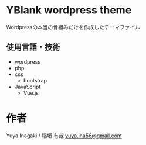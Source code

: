 # YBlank wordpress theme
Wordpressの本当の骨組みだけを作成したテーマファイル

## 使用言語・技術
- wordpress
- php
- css
  - bootstrap
- JavaScript
  - Vue.js

# 作者
Yuya Inagaki / 稲垣 有哉
yuya.ina56@gmail.com
